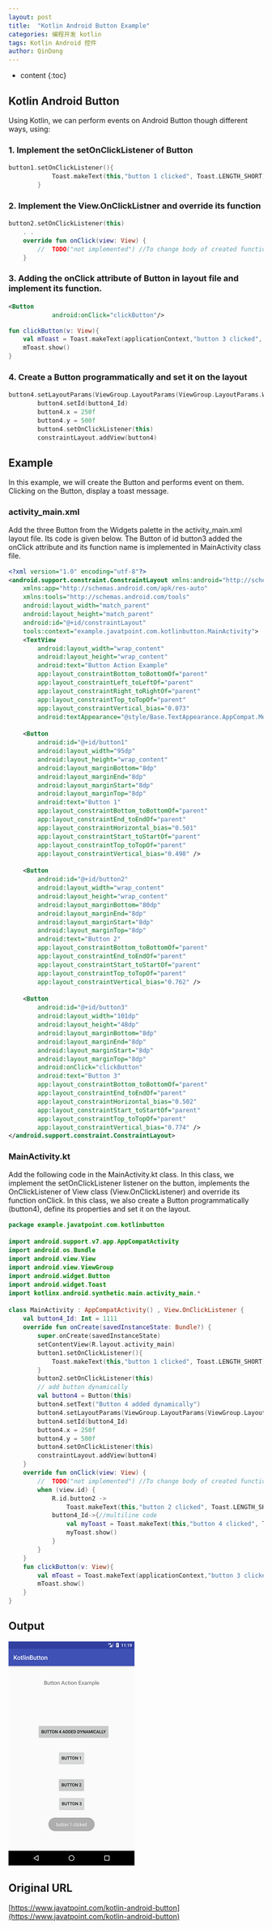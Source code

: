 ```yaml
---
layout: post
title:  "Kotlin Android Button Example"
categories: 编程开发 kotlin
tags: Kotlin Android 控件
author: QinDong
---
```

* content
{:toc}

## Kotlin Android Button
Using Kotlin, we can perform events on Android Button though different ways, using:
### 1. Implement the setOnClickListener of Button
``` kotlin
button1.setOnClickListener(){  
            Toast.makeText(this,"button 1 clicked", Toast.LENGTH_SHORT).show()  
        }  
```




### 2. Implement the View.OnClickListner and override its function
``` kotlin
button2.setOnClickListener(this)   
    . .  
    override fun onClick(view: View) {  
        //  TODO("not implemented") //To change body of created functions use File | Settings | File Templates.  
    }  
```
### 3. Adding the onClick attribute of Button in layout file and implement its function.
``` xml
<Button  
            android:onClick="clickButton"/>  
```

``` kotlin  
fun clickButton(v: View){  
    val mToast = Toast.makeText(applicationContext,"button 3 clicked", Toast.LENGTH_SHORT)  
    mToast.show()  
}  
```
### 4. Create a Button programmatically and set it on the layout
``` kotlin
button4.setLayoutParams(ViewGroup.LayoutParams(ViewGroup.LayoutParams.WRAP_CONTENT, ViewGroup.LayoutParams.WRAP_CONTENT))  
        button4.setId(button4_Id)  
        button4.x = 250f  
        button4.y = 500f  
        button4.setOnClickListener(this)  
        constraintLayout.addView(button4)  
```
## Example
In this example, we will create the Button and performs event on them. Clicking on the Button, display a toast message.
### activity_main.xml
Add the three Button from the Widgets palette in the activity_main.xml layout file. Its code is given below. The Button of id button3 added the onClick attribute and its function name is implemented in MainActivity class file.
``` xml
<?xml version="1.0" encoding="utf-8"?>  
<android.support.constraint.ConstraintLayout xmlns:android="http://schemas.android.com/apk/res/android"  
    xmlns:app="http://schemas.android.com/apk/res-auto"  
    xmlns:tools="http://schemas.android.com/tools"  
    android:layout_width="match_parent"  
    android:layout_height="match_parent"  
    android:id="@+id/constraintLayout"  
    tools:context="example.javatpoint.com.kotlinbutton.MainActivity">  
    <TextView  
        android:layout_width="wrap_content"  
        android:layout_height="wrap_content"  
        android:text="Button Action Example"  
        app:layout_constraintBottom_toBottomOf="parent"  
        app:layout_constraintLeft_toLeftOf="parent"  
        app:layout_constraintRight_toRightOf="parent"  
        app:layout_constraintTop_toTopOf="parent"  
        app:layout_constraintVertical_bias="0.073"  
        android:textAppearance="@style/Base.TextAppearance.AppCompat.Medium"/>  
  
    <Button  
        android:id="@+id/button1"  
        android:layout_width="95dp"  
        android:layout_height="wrap_content"  
        android:layout_marginBottom="8dp"  
        android:layout_marginEnd="8dp"  
        android:layout_marginStart="8dp"  
        android:layout_marginTop="8dp"  
        android:text="Button 1"  
        app:layout_constraintBottom_toBottomOf="parent"  
        app:layout_constraintEnd_toEndOf="parent"  
        app:layout_constraintHorizontal_bias="0.501"  
        app:layout_constraintStart_toStartOf="parent"  
        app:layout_constraintTop_toTopOf="parent"  
        app:layout_constraintVertical_bias="0.498" />  
  
    <Button  
        android:id="@+id/button2"  
        android:layout_width="wrap_content"  
        android:layout_height="wrap_content"  
        android:layout_marginBottom="80dp"  
        android:layout_marginEnd="8dp"  
        android:layout_marginStart="8dp"  
        android:layout_marginTop="8dp"  
        android:text="Button 2"  
        app:layout_constraintBottom_toBottomOf="parent"  
        app:layout_constraintEnd_toEndOf="parent"  
        app:layout_constraintStart_toStartOf="parent"  
        app:layout_constraintTop_toTopOf="parent"  
        app:layout_constraintVertical_bias="0.762" />  
  
    <Button  
        android:id="@+id/button3"  
        android:layout_width="101dp"  
        android:layout_height="48dp"  
        android:layout_marginBottom="8dp"  
        android:layout_marginEnd="8dp"  
        android:layout_marginStart="8dp"  
        android:layout_marginTop="8dp"  
        android:onClick="clickButton"  
        android:text="Button 3"  
        app:layout_constraintBottom_toBottomOf="parent"  
        app:layout_constraintEnd_toEndOf="parent"  
        app:layout_constraintHorizontal_bias="0.502"  
        app:layout_constraintStart_toStartOf="parent"  
        app:layout_constraintTop_toTopOf="parent"  
        app:layout_constraintVertical_bias="0.774" />  
</android.support.constraint.ConstraintLayout>  
```
### MainActivity.kt
Add the following code in the MainActivity.kt class. In this class, we implement the setOnClickListener listener on the button, implements the OnClickListener of View class (View.OnClickListener) and override its function onClick. In this class, we also create a Button programmatically (button4), define its properties and set it on the layout.
``` kotlin
package example.javatpoint.com.kotlinbutton  
  
import android.support.v7.app.AppCompatActivity  
import android.os.Bundle  
import android.view.View  
import android.view.ViewGroup  
import android.widget.Button  
import android.widget.Toast  
import kotlinx.android.synthetic.main.activity_main.*  
  
class MainActivity : AppCompatActivity() , View.OnClickListener {  
    val button4_Id: Int = 1111  
    override fun onCreate(savedInstanceState: Bundle?) {  
        super.onCreate(savedInstanceState)  
        setContentView(R.layout.activity_main)  
        button1.setOnClickListener(){  
            Toast.makeText(this,"button 1 clicked", Toast.LENGTH_SHORT).show()  
        }  
        button2.setOnClickListener(this)  
        // add button dynamically  
        val button4 = Button(this)  
        button4.setText("Button 4 added dynamically")  
        button4.setLayoutParams(ViewGroup.LayoutParams(ViewGroup.LayoutParams.WRAP_CONTENT, ViewGroup.LayoutParams.WRAP_CONTENT))  
        button4.setId(button4_Id)  
        button4.x = 250f  
        button4.y = 500f  
        button4.setOnClickListener(this)  
        constraintLayout.addView(button4)  
    }  
    override fun onClick(view: View) {  
        //  TODO("not implemented") //To change body of created functions use File | Settings | File Templates.  
        when (view.id) {  
            R.id.button2 ->  
                Toast.makeText(this,"button 2 clicked", Toast.LENGTH_SHORT).show()//single line code  
            button4_Id->{//multiline code  
                val myToast = Toast.makeText(this,"button 4 clicked", Toast.LENGTH_SHORT)  
                myToast.show()  
            }  
        }  
    }  
    fun clickButton(v: View){  
        val mToast = Toast.makeText(applicationContext,"button 3 clicked", Toast.LENGTH_SHORT)  
        mToast.show()  
    }  
}
``` 
## Output
![Output](/img/2019/20190911-kotlin-android-button-output.png)

## Original URL
[https://www.javatpoint.com/kotlin-android-button](https://www.javatpoint.com/kotlin-android-button)